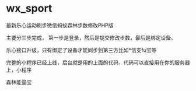 # wx_sport
最新乐心运动刷步微信蚂蚁森林步数修改PHP版


主要分三步完成，
第一步是登录，然后是提交修改步数，最后是绑定设备。

乐心接口升级，只有绑定了设备才能同步到第三方比如*信支fu宝等

完整的小程序已经上线，后台就是用的上面的代码，代码可以直接用在你的服务器上，小程序

森林能量宝
